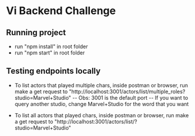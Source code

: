 # Vi Backend Challenge

## Running project

- run "npm install" in root folder
- run "npm start" in root folder

## Testing endpoints locally

- To list actors that played multiple chars, inside postman or browser, run make a get request to "http://localhost:3001/actors/list/multiple_roles?studio=Marvel+Studio"
-- Obs: 3001 is the default port
-- If you want to query another studio, change Marvel+Studio for the word that you want

- To list all actors that played chars, inside postman or browser, run make a get request to "http://localhost:3001/actors/list/?studio=Marvel+Studio"